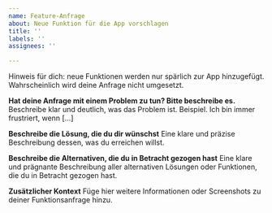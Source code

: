 ```yaml
---
name: Feature-Anfrage
about: Neue Funktion für die App vorschlagen
title: ''
labels: ''
assignees: ''

---
```


Hinweis für dich: neue Funktionen werden nur spärlich zur App hinzugefügt. Wahrscheinlich wird deine Anfrage nicht umgesetzt.

**Hat deine Anfrage mit einem Problem zu tun? Bitte beschreibe es.**
Beschreibe klar und deutlich, was das Problem ist. Beispiel. Ich bin immer frustriert, wenn [...]

**Beschreibe die Lösung, die du dir wünschst**
Eine klare und präzise Beschreibung dessen, was du erreichen willst.

**Beschreibe die Alternativen, die du in Betracht gezogen hast**
Eine klare und prägnante Beschreibung aller alternativen Lösungen oder Funktionen, die du in Betracht gezogen hast.

**Zusätzlicher Kontext**
Füge hier weitere Informationen oder Screenshots zu deiner Funktionsanfrage hinzu.
